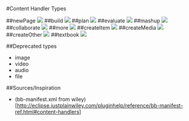 #Content Handler Types

##newPage
![](newPage.png?raw=true)
##build
![](build.png?raw=true)
##plan
![](plan.png?raw=true)
##evaluate
![](evaluate.png?raw=true)
##mashup
![](mashup.png?raw=true)
##collaborate
![](collaborate.png?raw=true)
##more
![](more.png?raw=true)
##createItem
![](createItem.png?raw=true)
##createMedia
![](createMedia.png?raw=true)
##createOther
![](createOther.png?raw=true)
##textbook
![](textbook.png?raw=true)

##Deprecated types
* image 
* video 
* audio 
* file

##Sources/Inspiration
* (bb-manifest.xml from wiley)[http://eclipse.justplainwiley.com/pluginhelp/reference/bb-manifest-ref.html#content-handlers]

